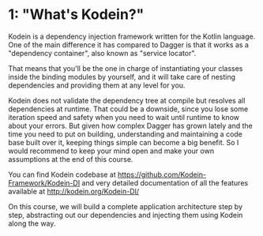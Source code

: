 # 1: "What's Kodein?"

Kodein is a dependency injection framework written for the Kotlin language. One of the main
difference it has compared to Dagger is that it works as a "dependency container", also known as
"service locator".

That means that you'll be the one in charge of instantiating your classes inside the binding modules
by yourself, and it will take care of nesting dependencies and providing them at any level for you.

Kodein does not validate the dependency tree at compile but resolves all dependencies at runtime.
That could be a downside, since you lose some iteration speed and safety when you need to wait until
runtime to know about your errors. But given how complex Dagger has grown lately and the time you
need to put on building, understanding and maintaining a code base built over it, keeping things
simple can become a big benefit. So I would recommend to keep your mind open and make your own
assumptions at the end of this course.

You can find Kodein codebase at https://github.com/Kodein-Framework/Kodein-DI
and very detailed documentation of all the features available at http://kodein.org/Kodein-DI/

On this course, we will build a complete application architecture step by step, abstracting out our
dependencies and injecting them using Kodein along the way.
